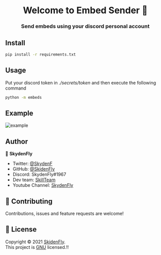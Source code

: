 <h1 align="center"> Welcome to Embed Sender 👋 </h1>
<h3 align="center"> Send embeds using your discord personal account </h3>
 
## Install
```sh
pip install -r requirements.txt

```

## Usage
Put your discord token in *./secrets/token* and then execute the following command
```sh
python -m embeds

```
## Example
<img alt="example" src="https://user-images.githubusercontent.com/70416087/144964864-e5903c14-0ba6-43fd-a7b3-6d470a59ec4a.png" />

## Author
👤 **SkydenFly**
* Twitter: [@SkydenF](https://twitter.com/SkydenF)
* GitHub: [@SkidenFly](https://github.com/{github_username})
* Discord: SkydenFly#1967
* Dev team: [SkillTeam](https://discord.gg/82BM3BqmDC)
* Youtube Channel: [SkydenFly](https://youtube.com/c/SkydenFly)

## 🤝 Contributing
Contributions, issues and feature requests are welcome!

## 📝 License

Copyright © 2021 [SkidenFly](https://github.com/skidenfly).<br/>
This project is [GNU](https://github.com/SkidenFly/Embed-Sender/blob/main/LICENSE) licensed.!!

